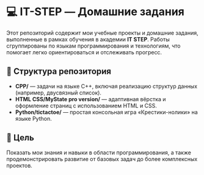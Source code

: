 # 💻 IT-STEP — Домашние задания

Этот репозиторий содержит мои учебные проекты и домашние задания, выполненные в рамках обучения в академии **IT STEP**. Работы сгруппированы по языкам программирования и технологиям, что помогает легко ориентироваться и отслеживать прогресс.

## 📂 Структура репозитория

- **CPP/** — задачи на языке C++, включая реализацию структур данных (например, двусвязный список).
- **HTML CSS/MyState pro version/** — адаптивная вёрстка и оформление страниц с использованием HTML и CSS.
- **Python/tictactoe/** — простая консольная игра «Крестики-нолики» на языке Python.

## 🎯 Цель

Показать мои знания и навыки в области программирования, а также продемонстрировать развитие от базовых задач до более комплексных проектов.
